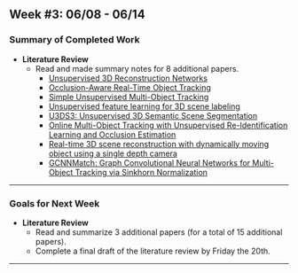 ## Week #3: 06/08 - 06/14

### Summary of Completed Work
* **Literature Review**
  * Read and made summary notes for 8 additional papers.
  	* [Unsupervised 3D Reconstruction Networks](https://openaccess.thecvf.com/content_ICCV_2019/html/Cha_Unsupervised_3D_Reconstruction_Networks_ICCV_2019_paper.html)
  	* [Occlusion-Aware Real-Time Object Tracking](https://ieeexplore.ieee.org/document/7752914)
	* [Simple Unsupervised Multi-Object Tracking](https://arxiv.org/pdf/2006.02609)
  	* [Unsupervised feature learning for 3D scene labeling](https://ieeexplore.ieee.org/document/6907298)
   	* [U3DS3: Unsupervised 3D Semantic Scene Segmentation](https://openaccess.thecvf.com/content/WACV2024/papers/Liu_U3DS3_Unsupervised_3D_Semantic_Scene_Segmentation_WACV_2024_paper.pdf)  
	* [Online Multi-Object Tracking with Unsupervised Re-Identification Learning and Occlusion Estimation](https://arxiv.org/abs/2201.01297)
  	* [Real-time 3D scene reconstruction with dynamically moving object using a single depth camera](https://link.springer.com/article/10.1007/s00371-018-1540-8)  
	* [GCNNMatch: Graph Convolutional Neural Networks for Multi-Object Tracking via Sinkhorn Normalization](https://arxiv.org/pdf/2010.00067)
   
---

### Goals for Next Week
* **Literature Review**
	* Read and summarize 3 additional papers (for a total of 15 additional papers).
	* Complete a final draft of the literature review by Friday the 20th.
---
